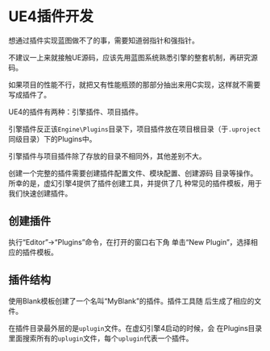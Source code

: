 # UE4插件开发

想通过插件实现蓝图做不了的事，需要知道弱指针和强指针。

不建议一上来就接触UE源码，应该先用蓝图系统熟悉引擎的整套机制，再研究源码。

如果项目的性能不行，就把又有性能瓶颈的那部分抽出来用C实现，这样就不需要写成插件了。

UE4的插件有两种：引擎插件、项目插件。

引擎插件反正该`Engine\Plugins`目录下，项目插件放在项目根目录（于`.uproject`同级目录）下的Plugins中。

引擎插件与项目插件除了存放的目录不相同外，其他差别不大。

创建一个完整的插件需要创建插件配置文件、模块配置、创建源码 目录等操作。所幸的是，虚幻引擎4提供了插件创建工具，并提供了几 种常见的插件模板，用于我们快速创建插件。

## 创建插件

执行“Editor”→“Plugins”命令，在打开的窗口右下角 单击“New Plugin”，选择相应的插件模板。

## 插件结构

使用Blank模板创建了一个名叫“MyBlank”的插件。插件工具随 后生成了相应的文件。

在插件目录最外层的是`uplugin`文件。在虚幻引擎4启动的时候，会 在Plugins目录里面搜索所有的`uplugin`文件，每个`uplugin`代表一个插件。